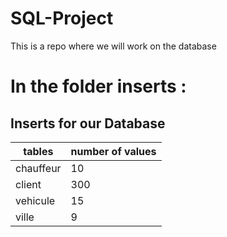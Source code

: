 # SQL-Project

This is a repo where we will work on the database

# In the folder inserts : 
## Inserts for our Database

| tables    | number of values |
| --------- | ---------------- |
| chauffeur |               10 |
| client    |              300 |
| vehicule  |               15 |
| ville     |                9 |

